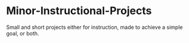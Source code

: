 # Minor-Instructional-Projects
Small and short projects either for instruction, made to achieve a simple goal, or both.
